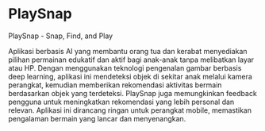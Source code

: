 # PlaySnap

PlaySnap - Snap, Find, and Play

Aplikasi berbasis AI yang membantu orang tua dan kerabat menyediakan pilihan permainan edukatif dan aktif bagi anak-anak tanpa melibatkan layar atau HP. Dengan menggunakan teknologi pengenalan gambar berbasis deep learning, aplikasi ini mendeteksi objek di sekitar anak melalui kamera perangkat, kemudian memberikan rekomendasi aktivitas bermain berdasarkan objek yang terdeteksi. PlaySnap juga memungkinkan feedback pengguna untuk meningkatkan rekomendasi yang lebih personal dan relevan. Aplikasi ini dirancang ringan untuk perangkat mobile, memastikan pengalaman bermain yang lancar dan menyenangkan.
